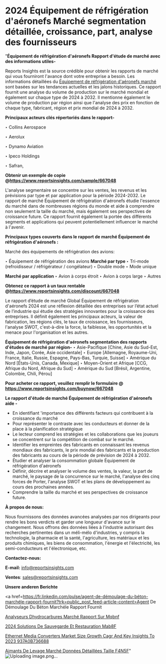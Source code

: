 # 2024 Équipement de réfrigération d'aéronefs Marché segmentation détaillée, croissance, part, analyse des fournisseurs

"<strong>Équipement de réfrigération d'aéronefs Rapport d'étude de marché avec des informations utiles-</strong>

Reports Insights est la source crédible pour obtenir les rapports de marché qui vous fourniront l'avance dont votre entreprise a besoin. Les informations détaillées du <a href=https://www.reportsinsights.com/sample/667048>Équipement de réfrigération d'aéronefs marché</a> sont basées sur les tendances actuelles et les jalons historiques. Ce rapport fournit une analyse du volume de production sur le marché mondial et également sur chaque type de 2024 à 2032. Il mentionne également le volume de production par région ainsi que l'analyse des prix en fonction de chaque type, fabricant, région et prix mondial de 2024 à 2032.

<b>Principaux acteurs clés répertoriés dans le rapport-</b>

‣ Collins Aerospace

‣ Aerolux

‣ Dynamo Aviation

‣ Ipeco Holdings

‣ Safran,

<strong><b>Obtenir un exemple de copie @</b></strong><a href=https://www.reportsinsights.com/sample/667048><strong><b>https://www.reportsinsights.com/sample/667048</b></strong></a>

L'analyse segmentaire se concentre sur les ventes, les revenus et les prévisions par type et par application pour la période 2024-2032. Le rapport de marché Équipement de réfrigération d'aéronefs étudie l'essence du marché dans de nombreuses régions du monde et aide à comprendre non seulement la taille du marché, mais également ses perspectives de croissance future. Ce rapport fournit également la portée des différents segments et applications qui peuvent potentiellement influencer le marché à l'avenir.

<strong>Principaux types couverts dans le rapport de marché Équipement de réfrigération d'aéronefs :</strong>

Marché des équipements de réfrigération des avions:

‣  Équipement de réfrigération des avions <strong> Marché <strong> par type </strong> </strong>
‣ Tri-mode (refroidisseur / réfrigérateur / congélateur)
‣ Double mode
‣ Mode unique

<strong>Marché par application </strong>
‣ Avion à corps étroit
‣ Avion à corps large
‣ Autres

<strong><b>Obtenez ce rapport à un taux rentable @</b></strong><a href=https://www.reportsinsights.com/discount/667048><strong><b>https://www.reportsinsights.com/discount/667048</b></strong></a>

Le rapport d’étude de marché Global Équipement de réfrigération d'aéronefs 2024 est une réflexion détaillée des entreprises sur l’état actuel de l’industrie qui étudie des stratégies innovantes pour la croissance des entreprises. Il définit également les principaux acteurs, la valeur de fabrication, les régions clés, le taux de croissance, les fournisseurs, l'analyse SWOT, c'est-à-dire la force, la faiblesse, les opportunités et la menace pour l'organisation et les autres.

<strong>Équipement de réfrigération d'aéronefs segmentation des rapports d'études de marché par région-</strong>
‣ Asie-Pacifique [Chine, Asie du Sud-Est, Inde, Japon, Corée, Asie occidentale]
‣ Europe [Allemagne, Royaume-Uni, France, Italie, Russie, Espagne, Pays-Bas, Turquie, Suisse]
‣ Amérique du Nord [États-Unis, Canada, Mexique]
‣ Moyen-Orient et Afrique [CCG, Afrique du Nord, Afrique du Sud]
‣ Amérique du Sud [Brésil, Argentine, Colombie, Chili, Pérou]

<strong>Pour acheter ce rapport, veuillez remplir le formulaire @   <a href=https://www.reportsinsights.com/buynow/667048>https://www.reportsinsights.com/buynow/667048</a></strong>

<strong>Le rapport d'étude de marché Équipement de réfrigération d'aéronefs aide -</strong>
<ul>
  <li>En identifiant 'importance des différents facteurs qui contribuent à la croissance du marché</li>
  <li>Pour représenter le contraste avec les conducteurs et donner de la place à la planification stratégique</li>
  <li>Le lecteur comprend les stratégies et les collaborations que les joueurs se concentrent sur la compétition de combat sur le marché.</li>
  <li>Identifier les empreintes des fabricants en connaissant les revenus mondiaux des fabricants, le prix mondial des fabricants et la production des fabricants au cours de la période de prévision de 2024 à 2032.</li>
  <li>Étudier et analyser la consommation globale Équipement de réfrigération d'aéronefs</li>
  <li>Définir, décrire et analyser le volume des ventes, la valeur, la part de marché, le paysage de la concurrence sur le marché, l'analyse des cinq forces de Porter, l'analyse SWOT et les plans de développement au cours des prochaines années.</li>
  <li>Comprendre la taille du marché et ses perspectives de croissance future.</li>
</ul>
<strong>À propos de nous:</strong>

Nous fournissons des données avancées analysées par nos dirigeants pour rendre les bons verdicts et garder une longueur d'avance sur le changement. Nous offrons des données liées à l'industrie autorisant des recherches pertinentes dans un méli-mélo d'industries, y compris la technologie, la pharmacie et la santé, l'agriculture, les matériaux et les produits chimiques, les biens de consommation, l'énergie et l'électricité, les semi-conducteurs et l'électronique, etc.

<strong>Contactez-nous:</strong>

<strong>E-mail:</strong> <a href=mailto:info@reportsinsights.com>info@reportsinsights.com</a>

<strong>Ventes</strong>: <a href=mailto:sales@reportsinsights.com>sales@reportsinsights.com</a>

<strong>Unsere anderen Berichte</strong>

<a href=https://fr.linkedin.com/pulse/agent-de-démoulage-du-béton-marchéle-rapport-fournit?trk=public_post_feed-article-content>Agent De Démoulage Du Béton Marchéle Rapport Fournit</a>

<a href=https://fr.linkedin.com/pulse/analyseurs-dhydrocarbures-marché-rapport-sur-mqbnf/>Analyseurs Dhydrocarbures Marché Rapport Sur Mqbnf</a>

<a href=https://www.linkedin.com/pulse/2024-solutions-de-sauvegarde-et-restauration-mab8f/>2024 Solutions De Sauvegarde Et Restauration Mab8F</a>

<a href=https://medium.com/@avinashsinha2456/ethernet-media-converters-market-size-growth-cagr-and-key-insights-to-2023-937a0b736688>Ethernet Media Converters Market Size Growth Cagr And Key Insights To 2023 937A0B736688</a>

<a href=https://fr.linkedin.com/pulse/aimants-de-levage-marché-données-détaillées-taille-f4n5f/>Aimants De Levage Marché Données Détaillées Taille F4N5F</a>"
![Uploading image.png…]()
